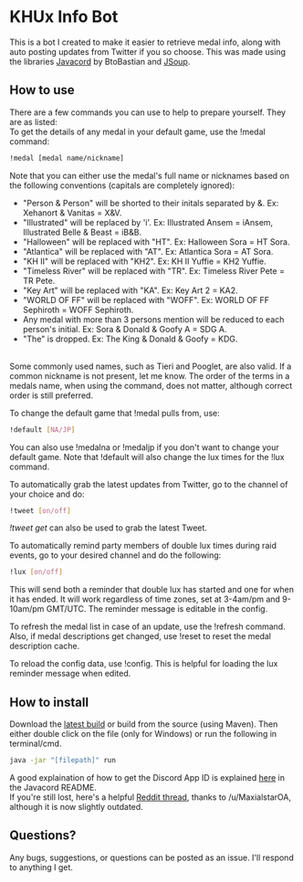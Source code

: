# KHUx Info Bot

This is a bot I created to make it easier to retrieve medal info, along with auto posting updates from Twitter if you so choose. This was made using the libraries [Javacord](https://github.com/BtoBastian/Javacord/) by BtoBastian and [JSoup](https://jsoup.org/).

## How to use

There are a few commands you can use to help to prepare yourself. They are as listed:
<br>
To get the details of any medal in your default game, use the !medal command:
```bash
!medal [medal name/nickname]
```
Note that you can either use the medal's full name or nicknames based on the following conventions (capitals are completely ignored):
<br>
+ "Person & Person" will be shorted to their initals separated by &. Ex: Xehanort & Vanitas = X&V.
+ "Illustrated" will be replaced by 'i'. Ex: Illustrated Ansem = iAnsem, Illustrated Belle & Beast = iB&B.
+ "Halloween" will be replaced with "HT". Ex: Halloween Sora = HT Sora.
+ "Atlantica" will be replaced with "AT". Ex: Atlantica Sora = AT Sora.
+ "KH II" will be replaced with "KH2". Ex: KH II Yuffie = KH2 Yuffie.
+ "Timeless River" will be replaced with "TR". Ex: Timeless River Pete = TR Pete.
+ "Key Art" will be replaced with "KA". Ex: Key Art 2 = KA2.
+ "WORLD OF FF" will be replaced with "WOFF". Ex: WORLD OF FF Sephiroth = WOFF Sephiroth.
+ Any medal with more than 3 persons mention will be reduced to each person's initial. Ex: Sora & Donald & Goofy A = SDG A.
+ "The" is dropped. Ex: The King & Donald & Goofy = KDG.
<br>
Some commonly used names, such as Tieri and Pooglet, are also valid. If a common nickname is not present, let me know. The order of the terms in a medals name, when using the command, does not matter, although correct order is still preferred.
<br>

To change the default game that !medal pulls from, use:
```bash
!default [NA/JP]
```
You can also use !medalna or !medaljp if you don't want to change your default game. Note that !default will also change the lux times for the !lux command.

To automatically grab the latest updates from Twitter, go to the channel of your choice and do:

```bash
!tweet [on/off]
```
*!tweet get* can also be used to grab the latest Tweet.

To automatically remind party members of double lux times during raid events, go to your desired channel and do the following:
```bash
!lux [on/off]
```
This will send both a reminder that double lux has started and one for when it has ended. It will work regardless of time zones, set at 3-4am/pm and 9-10am/pm GMT/UTC. The reminder message is editable in the config.

To refresh the medal list in case of an update, use the !refresh command. Also, if medal descriptions get changed, use !reset to reset the medal description cache.

To reload the config data, use !config. This is helpful for loading the lux reminder message when edited.


## How to install

Download the [latest build](https://github.com/xlash123/KHUx-Discord-Bot/releases/) or build from the source (using Maven). Then either double click on the file (only for Windows) or run the following in terminal/cmd.
```bash
java -jar "[filepath]" run
```
A good explaination of how to get the Discord App ID is explained [here](https://github.com/BtoBastian/Javacord/blob/master/README.md) in the Javacord README.
<br>
If you're still lost, here's a helpful [Reddit thread](https://www.reddit.com/r/KingdomHearts/comments/65puab/khux_easy_guide_to_run_xlash123s_khux_bot_in_your/), thanks to /u/MaxialstarOA, although it is now slightly outdated.

## Questions?

Any bugs, suggestions, or questions can be posted as an issue. I'll respond to anything I get.